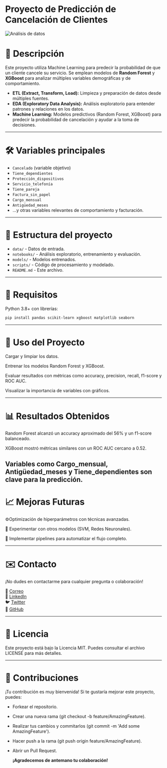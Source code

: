 # Proyecto de Predicción de Cancelación de Clientes

![Análisis de datos](https://cdn-icons-png.flaticon.com/512/1170/1170576.png)

# 🧠 Descripción

Este proyecto utiliza Machine Learning para predecir la probabilidad de que un cliente cancele su servicio. Se emplean modelos de **Random Forest** y **XGBoost** para analizar múltiples variables demográficas y de comportamiento.

- **ETL (Extract, Transform, Load):** Limpieza y preparación de datos desde múltiples fuentes.
- **EDA (Exploratory Data Analysis):** Análisis exploratorio para entender patrones y relaciones en los datos.
- **Machine Learning:** Modelos predictivos (Random Forest, XGBoost) para predecir la probabilidad de cancelación y ayudar a la toma de decisiones.

---

# 🛠️ Variables principales

- `Cancelado` (variable objetivo)
- `Tiene_dependientes`
- `Protección_dispositivos`
- `Servicio_telefonía`
- `Tiene_pareja`
- `Factura_sin_papel`
- `Cargo_mensual`
- `Antigüedad_meses`
- ...y otras variables relevantes de comportamiento y facturación.

---

# 📂 Estructura del proyecto

- `data/` - Datos de entrada.
- `notebooks/` - Análisis exploratorio, entrenamiento y evaluación.
- `models/` - Modelos entrenados.
- `scripts/` - Código de procesamiento y modelado.
- `README.md` - Este archivo.

---

# 🔑 Requisitos

Python 3.8+ con librerías:

```bash
pip install pandas scikit-learn xgboost matplotlib seaborn
```
---

# 🚀 Uso del Proyecto
Cargar y limpiar los datos.

Entrenar los modelos Random Forest y XGBoost.

Evaluar resultados con métricas como accuracy, precision, recall, f1-score y ROC AUC.

Visualizar la importancia de variables con gráficos.

---
# 📊 Resultados Obtenidos

Random Forest alcanzó un accuracy aproximado del 56% y un f1-score balanceado.

XGBoost mostró métricas similares con un ROC AUC cercano a 0.52.

Variables como Cargo_mensual, Antigüedad_meses y Tiene_dependientes son clave para la predicción.
---
# 📈 Mejoras Futuras

⚙️Optimización de hiperparámetros con técnicas avanzadas.

🧪 Experimentar con otros modelos (SVM, Redes Neuronales).

🔄 Implementar pipelines para automatizar el flujo completo.

---

# ✉️ Contacto
¡No dudes en contactarme para cualquier pregunta o colaboración!

📧 [Correo](mailto:angeltroncoso2019@outlook.es)  
🔗 [LinkedIn](https://www.linkedin.com/in/angel-troncoso)  
🐦 [Twitter](https://twitter.com/angeltroncoso)  
💼 [GitHub](https://github.com/angeltroncoso)  

---

# 📄 Licencia  

  Este proyecto está bajo la Licencia MIT. Puedes consultar el archivo LICENSE para más detalles.

---

# 🤝 Contribuciones
¡Tu contribución es muy bienvenida! Si te gustaría mejorar este proyecto, puedes:

- Forkear el repositorio.
- Crear una nueva rama (git checkout -b feature/AmazingFeature).
- Realizar tus cambios y commitarlos (git commit -m 'Add some AmazingFeature').
- Hacer push a la rama (git push origin feature/AmazingFeature).
- Abrir un Pull Request.

  **¡Agradecemos de antemano tu colaboración!**

